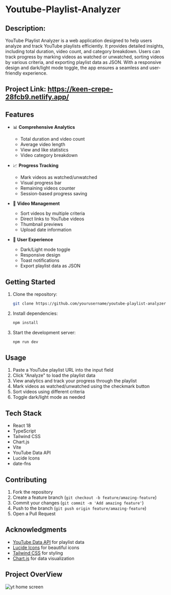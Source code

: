 # Youtube-Playlist-Analyzer

## Description:
YouTube Playlist Analyzer is a web application designed to help users analyze and track YouTube playlists efficiently. It provides detailed insights, including total duration, video count, and category breakdown. Users can track progress by marking videos as watched or unwatched, sorting videos by various criteria, and exporting playlist data as JSON. With a responsive design and dark/light mode toggle, the app ensures a seamless and user-friendly experience.

## Project Link: https://keen-crepe-28fcb9.netlify.app/

## Features

- 📊 **Comprehensive Analytics**
  - Total duration and video count
  - Average video length
  - View and like statistics
  - Video category breakdown

- 📈 **Progress Tracking**
  - Mark videos as watched/unwatched
  - Visual progress bar
  - Remaining videos counter
  - Session-based progress saving

- 🎯 **Video Management**
  - Sort videos by multiple criteria
  - Direct links to YouTube videos
  - Thumbnail previews
  - Upload date information

- 💫 **User Experience**
  - Dark/Light mode toggle
  - Responsive design
  - Toast notifications
  - Export playlist data as JSON

## Getting Started

1. Clone the repository:
   ```bash
   git clone https://github.com/yourusername/youtube-playlist-analyzer.git
   ```

2. Install dependencies:
   ```bash
   npm install
   ```

3. Start the development server:
   ```bash
   npm run dev
   ```

## Usage

1. Paste a YouTube playlist URL into the input field
2. Click "Analyze" to load the playlist data
3. View analytics and track your progress through the playlist
4. Mark videos as watched/unwatched using the checkmark button
5. Sort videos using different criteria
6. Toggle dark/light mode as needed

## Tech Stack

- React 18
- TypeScript
- Tailwind CSS
- Chart.js
- Vite
- YouTube Data API
- Lucide Icons
- date-fns

## Contributing

1. Fork the repository
2. Create a feature branch (`git checkout -b feature/amazing-feature`)
3. Commit your changes (`git commit -m 'Add amazing feature'`)
4. Push to the branch (`git push origin feature/amazing-feature`)
5. Open a Pull Request


## Acknowledgments

- [YouTube Data API](https://developers.google.com/youtube/v3) for playlist data
- [Lucide Icons](https://lucide.dev/) for beautiful icons
- [Tailwind CSS](https://tailwindcss.com/) for styling
- [Chart.js](https://www.chartjs.org/) for data visualization

## Project OverView
![yt home screen](https://github.com/user-attachments/assets/ed1c13b1-d47f-421a-8561-49e1730dbf2c)
